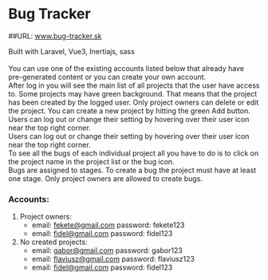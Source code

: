 # Bug Tracker
##URL: www.bug-tracker.sk

<div>Built with Laravel, Vue3, Inertiajs, sass</div>
&nbsp;

<div>You can use one of the existing accounts listed below that already have pre-generated content or you can create your own account.</div>
<div>After log in you will see the main list of all projects that the user have access to. Some projects may have green background. That means that the project has been created by the logged user. Only project owners can delete or edit the project. You can create a new project by hitting the green Add button.</div>
<div>Users can log out or change their setting by hovering over their user icon near the top right corner.</div>
<div>Users can log out or change their setting by hovering over their user icon near the top right corner.</div>
<div>To see all the bugs of each individual project all you have to do is to click on the project name in the project list or the bug icon.</div>
<div>Bugs are assigned to stages. To create a bug the project must have at least one stage. Only project owners are allowed to create bugs.</div>

<h3>Accounts:</h3>

 1. Project owners: 
	 - email: fekete@gmail.com password: fekete123
	 - email: fidel@gmail.com password: fidel123
 2. No created projects: 
	 - email: gabor@gmail.com password: gabor123
	 - email: flaviusz@gmail.com password: flaviusz123
	 - email: fidel@gmail.com password: fidel123
